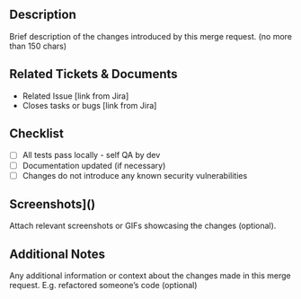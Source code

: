 ## Description
Brief description of the changes introduced by this merge request. (no more than 150 chars)

## Related Tickets & Documents
- Related Issue [link from Jira]
- Closes tasks or bugs [link from Jira]

## Checklist
- [ ] All tests pass locally - self QA by dev
- [ ] Documentation updated (if necessary)
- [ ] Changes do not introduce any known security vulnerabilities

## Screenshots]()
Attach relevant screenshots or GIFs showcasing the changes (optional).

## Additional Notes
Any additional information or context about the changes made in this merge request. E.g. refactored someone’s code  (optional)
